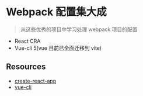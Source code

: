 # Webpack 配置集大成

> 从这些优秀的项目中学习处理 webpack 项目的配置

- React CRA
- Vue-cli 5(vue 目前已全面迁移到 vite)

## Resources

- [create-react-app](https://github.com/facebook/create-react-app)
- [vue-cli](https://github.com/vuejs/vue-cli)

